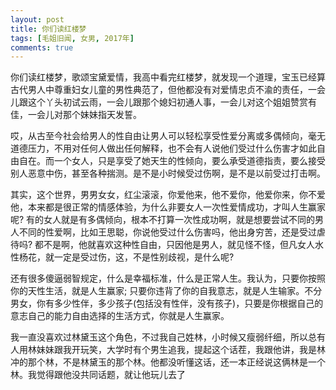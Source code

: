```yaml
---
layout: post
title: 你们读红楼梦
tags: [毛姐旧闻, 女男, 2017年]
comments: true
---
```


你们读红楼梦，歌颂宝黛爱情，我高中看完红楼梦，就发现一个道理，宝玉已经算古代男人中尊重妇女儿童的男性典范了，但他都没有对爱情忠贞不渝的责任，一会儿跟这个丫头初试云雨，一会儿跟那个媳妇初通人事，一会儿对这个姐姐赞赏有佳，一会儿对那个妹妹指天发誓。

哎，从古至今社会给男人的性自由让男人可以轻松享受性爱分离或多偶倾向，毫无道德压力，不用对任何人做出任何解释，也不会有人说他们受过什么伤害才如此自由自在。而一个女人，只是享受了她天生的性倾向，要么承受道德指责，要么接受别人恶意中伤，甚至各种揣测。是不是小时候受过伤啊，是不是以前受过打击啊。

其实，这个世界，男男女女，红尘滚滚，你爱他来，他不爱你，他爱你来，你不爱他，本来都是很正常的情感体验，为什么非要女人一次性爱情成功，才叫人生赢家呢? 有的女人就是有多偶倾向，根本不打算一次性成功啊，就是想要尝试不同的男人不同的性爱啊，比如王思聪，你说他受过什么伤害吗，他出身穷苦，还是受过虐待吗? 都不是啊，他就喜欢这种性自由，只因他是男人，就见怪不怪，但凡女人水性杨花，就一定是受过伤，这，不是性别歧视，是什么呢?

还有很多傻逼弱智规定，什么是幸福标准，什么是正常人生。我认为，只要你按照你的天性生活，就是人生赢家; 只要你违背了你的自我意志，就是人生输家。不分男女，你有多少性伴，多少孩子(包括没有性伴，没有孩子)，只要是你根据自己的意志自己的能力自由选择的生活方式，你就是人生赢家。

我一直没喜欢过林黛玉这个角色，不过我自己姓林，小时候又瘦弱纤细，所以总有人用林妹妹跟我开玩笑，大学时有个男生追我，提起这个话茬，我跟他讲，我是林冲的那个林，不是林黛玉的那个林。他都没听懂这话，还一本正经说这俩林是一个林。我觉得跟他没共同话题，就让他玩儿去了
